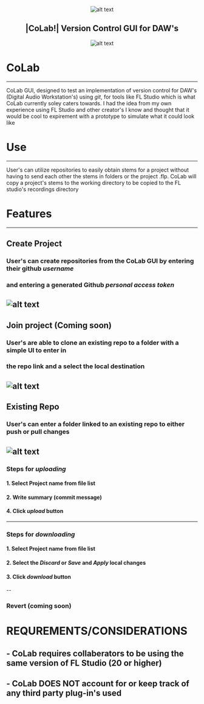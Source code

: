 <p align="center">
  <img src="https://github.com/osmosis10/versionController/blob/master/WinFormsApp1/Resources/favicon.ico?raw=true" alt="alt text">
</p>

<h2 align="center">|CoLab!| Version Control GUI for DAW's</h2>

<p align="center">
  <img src="https://github.com/osmosis10/versionController/blob/master/WinFormsApp1/Resources/new_main_menu.png" alt="alt text">
</p>





# CoLab
---
 CoLab GUI, designed to test an implementation of version control for DAW's (Digital Audio Workstation's) 
 using *git*, for tools like FL Studio which is what CoLab currently soley caters towards. I had the idea from 
 my own experience using FL Studio and other creator's I know and thought that it would be cool to expirement with 
 a prototype to simulate what it could look like

# Use 
---
User's can utilize repositories to easily obtain stems for a project without 
having to send each other the stems in folders or the project .flp. CoLab will
copy a project's stems to the working directory to be copied to the FL studio's
recordings directory

# Features 
---

##  Create Project
### User's can create repositories from the CoLab GUI by entering their github *username* 
### and entering a generated Github *personal access token* 
![alt text](https://github.com/osmosis10/versionController/blob/master/WinFormsApp1/Resources/CreateFeaturedImage.jpg) 
---


## Join project (Coming soon)
### User's are able to clone an existing repo to a folder with a simple UI to enter in
### the repo link and a select the local destination
![alt text](https://github.com/osmosis10/versionController/blob/master/WinFormsApp1/Resources/join_feature.png)
---

## Existing Repo
### User's can enter a folder linked to an existing repo to either push or pull changes 
![alt text](https://github.com/osmosis10/versionController/blob/master/WinFormsApp1/Resources/ExistingProjectImage.jpg) 
---

### Steps for *uploading*
#### 1. Select Project name from file list
#### 2. Write summary (commit message)
#### 4. Click *upload* button
---

### Steps for *downloading*
#### 1. Select Project name from file list
#### 2. Select the *Discard* or *Save* and *Apply* local changes
#### 3. Click *download* button
--

### Revert (coming soon)


# REQUREMENTS/CONSIDERATIONS
## - CoLab requires collaberators to be using the same version of FL Studio (20 or higher)
## - CoLab DOES NOT account for or keep track of any third party plug-in's used
